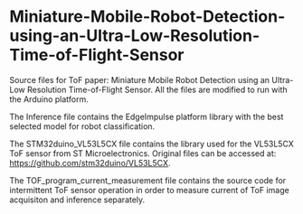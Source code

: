 # Miniature-Mobile-Robot-Detection-using-an-Ultra-Low-Resolution-Time-of-Flight-Sensor

Source files for ToF paper: Miniature Mobile Robot Detection using an Ultra-Low Resolution Time-of-Flight Sensor. All the files are modified to run with the Arduino platform.

The Inference file contains the EdgeImpulse platform library with the best selected model for robot classification.

The STM32duino_VL53L5CX file contains the library used for the VL53L5CX ToF sensor from ST Microelectronics. Original files can be accessed at: https://github.com/stm32duino/VL53L5CX.

The TOF_program_current_measurement file contains the source code for intermittent ToF sensor operation in order to measure current of ToF image acquisiton and inference separately.
